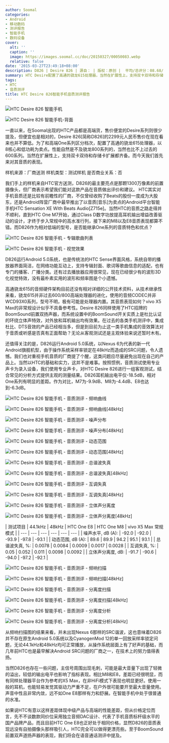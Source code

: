 ```yaml
---
author: Soomal
categories:
- Android
- 移动数码
- 测评报告
- 智能手机
- 数码设备
cover:
  alt: ''
  caption: ''
  image: https://images.soomal.cc/doc/20150327/00050083.webp
  relative: false
date: '2015-03-27T23:49:18+08:00'
description: D826 | Desire 826 | 源自： | 版权：原创 |  平均/总评分：08.68/191
summary: HTC Desire配置了高通的骁龙615处理器，当然在扩展性上，支持双卡双待和存储卡扩展都齐备。最主要亮点是那颗1300万像素的前置摄像头，但厂商表示希望我们能对这款产品在音质做出评价和建议，作为相对低端的型号，音质表现是否能继承One系列的特色和优点？
tags:
- HTC
- 音质测评
title: HTC Desire 826智能手机音质测评报告
---
```


![HTC  Desire 826 智能手机](https://images.soomal.cc/doc/20150324/00049968_01.webp)



![HTC  Desire 826 智能手机-背面](https://images.soomal.cc/doc/20150324/00049973_01.webp)



一直以来，在Soomal出现的HTC产品都是高端货，售价便宜的Desire系列则很少提及，但便宜也是相对的，Desire 826[简称D826]的2299元人民币售价在现在看来也并不算低。为了和高端One系列区分档次，配置了高通的骁龙615处理器，以8核心和低功耗为卖点。性能自然是不及骁龙800系列的，当然也比不上过去的600系列。当然在扩展性上，支持双卡双待和存储卡扩展都齐备。而今天我们首先来对其音质的表现。



样机来源：厂商送测
样机类型：测试样机
是否商业关系：否



我们手上的样机来自HTC官方送测，D826的最主要亮点是那颗1300万像素的前置摄像头，但厂商表示希望我们能对这款产品在音质做出评价和建议。 HTC其实对手机音质还是比较有前瞻性的厂商，不仅曾经收购了Beats的股份一度成为大股东，还是Android阵营厂商中最早推出了以音质[音乐]为卖点的Android平台智能手机HTC Sensation XE With Beats Audio[Z715e]。当然HTC的音质之路走得并不顺利，直到HTC One M7开始，通过Class D数字功放提高耳机输出增益改善驱动的设计，才终于步入常规中的高水准行列，接下来的M8以及E8音质表现都算不错。而D826作为相对低端的型号，是否能继承One系列的音质特色和优点？



![HTC Desire 826 智能手机 - 专辑歌曲列表](https://images.soomal.cc/doc/20150327/00050081_01.webp)



![HTC Desire 826 智能手机 - 视觉效果](https://images.soomal.cc/doc/20150327/00050082_01.webp)



D826运行Android 5.0系统，也是传统法的HTC Sense界面风格，系统自带的播放器界面简洁，在网络功能互动上，支持专辑封面、歌词等歌曲信息的适配，也有专门的播客、广播分类。还有过去播放器应用很常见，现在已经很少有的波形3D化视觉特效，没有最朴素实用的波形和频率图是个小遗憾。



高通骁龙615的音频硬件架构目前还没有相对详细的公开技术资料，从技术继承性来看，骁龙615并非过去600/800高端处理器的进化，使用的音频CODEC并非WCD93X0系列，型号不明，极有可能是处理器内置。其音质表现如何？vivo X5 Max的非常规设计似乎不具备参考性。Desire 826同样使用了HTC招牌的BoomSound前置双扬声器，而系统设置中的BoomSound开关实质上是杜比认证的环绕立体声特效，对外放和耳机输出均有效果。在过去的各类手机测评中，集成杜比、DTS音效的产品已经相当多，但是到目前为止这一类手机集成的音效算法对于音质或听感是否真有正面帮助？无论从客观测试还是主观体验来说还暂时木有。



还值得关注的是，D826运行Android 5.0系统，以Nexus 6为代表的新一代Android旗舰机型，由于操作系统采样率锁定在48kHz而造成的SRC问题，令人遗憾。我们也对重视手机音质的厂商提了个醒，这类问题应尽量避免出现在自己的产品上。当然以HTC的基础和实力，这并不是难事。按照惯例，音质测试使用专业声卡为录入设备，我们使用专业声卡，对HTC Desire 826进行一组客观测试，结合常见的分析方式提供主观的测量结果。D826耳机输出电平仅-18.5dB，相对One系列有明显的差距。作为对比，M7为-9.9dB、M8为-4.4dB、E8也达到-6.3dB。



![HTC Desire 826 智能手机 - 音质测评 - 频响曲线](https://images.soomal.cc/doc/20150328/00050084_01.webp)



![HTC Desire 826 智能手机 - 音质测评 - 频响曲线[48kHz]](https://images.soomal.cc/doc/20150328/00050085_01.webp)



![HTC Desire 826 智能手机 - 音质测评 - 噪声分布](https://images.soomal.cc/doc/20150328/00050086_01.webp)



![HTC Desire 826 智能手机 - 音质测评 - 噪声分布[48kHz]](https://images.soomal.cc/doc/20150328/00050087_01.webp)



![HTC Desire 826 智能手机 - 音质测评 - 动态范围](https://images.soomal.cc/doc/20150328/00050088_01.webp)



![HTC Desire 826 智能手机 - 音质测评 - 动态范围[48kHz]](https://images.soomal.cc/doc/20150328/00050089_01.webp)



![HTC Desire 826 智能手机 - 音质测评 - 总谐波失真](https://images.soomal.cc/doc/20150328/00050090_01.webp)



![HTC Desire 826 智能手机 - 音质测评 - 总谐波失真[48kHz]](https://images.soomal.cc/doc/20150328/00050091_01.webp)



![HTC Desire 826 智能手机 - 音质测评 - 互调失真](https://images.soomal.cc/doc/20150328/00050092_01.webp)



![HTC Desire 826 智能手机 - 音质测评 - 互调失真[48kHz]](https://images.soomal.cc/doc/20150328/00050093_01.webp)



![HTC Desire 826 智能手机 - 音质测评 - 立体声分离度](https://images.soomal.cc/doc/20150328/00050094_01.webp)



![HTC Desire 826 智能手机 - 音质测评 - 立体声分离度[48kHz]](https://images.soomal.cc/doc/20150328/00050095_01.webp)



| 测试项目 | 44.1kHz | 48kHz | HTC One E8 | HTC One M8 | vivo X5 Max
  常规模式 |
| --- | --- | --- | --- | --- | --- |
| 噪声水平, dB (A): | -92.0 | -92.0 | -93.9 | -97.8 | -93.1 |
| 动态范围, dB (A): | 89.6 | 89.9 | 94.2 | 95.1 | 93.1 |
| 总谐波失真, %: | 0.0078 | 0.0084 | 0.0009 | 0.0017 | 0.0028 |
| 互调失真, %: | 0.05 | 0.052 | 0.011 | 0.0098 | 0.0092 |
| 立体声分离度, dB: | -91.7 | -90.6 | -94.0 | -97.2 | -92.1 |



![HTC Desire 826 智能手机 - 音质测评 - 频响扫描](https://images.soomal.cc/doc/20150328/00050096_01.webp)



![HTC Desire 826 智能手机 - 音质测评 - 频响扫描[48kHz]](https://images.soomal.cc/doc/20150328/00050097_01.webp)



![HTC Desire 826 智能手机 - 音质测评 - 分离度扫描](https://images.soomal.cc/doc/20150328/00050098_01.webp)



![HTC Desire 826 智能手机 - 音质测评 - 分离度扫描[48kHz]](https://images.soomal.cc/doc/20150328/00050099_01.webp)



![HTC Desire 826 智能手机 - 音质测评 - 分离度分析](https://images.soomal.cc/doc/20150328/00050100_01.webp)



![HTC Desire 826 智能手机 - 音质测评 - 分离度分析[48kHz]](https://images.soomal.cc/doc/20150328/00050101_01.webp)



从频响扫描图的结果来看，并未出现Nexus 6那样的SRC谐波，这也意味着D826并不存在原生Android 5.0系统以及CyanogenMod 12的单一回放采样率锁定问题，无论44.1kHz和48kHz均可正常播放，从操作系统层面上有了好声的基础，而几年前HTC也是最早解决Android SRC问题的厂商之一，在技术上的努力值得表扬。



当然D826也存在一些问题，主信号周围出现毛刺，可能是最大音量下出现了轻微的溢出，较低的输出电平也影响了指标表现。相比M8和E8，差距已经很明显，而有同样处理器平台作为参考的X5 Max，在非HiFi模式下表现也明显更好。使用一般的耳机，也能轻易发觉其驱动力严重不足，在户外很可能要开至最大音量使用。声音中性且非常内敛，远不如One E8那样有力和舒展。在智能手机中处于很普通的水准。



如果说HTC有意以这样差距体现中级产品与高端的性能差距，但从价格定位而言，先不不谈数款同价位采用独立音频DAC设计、代表了手机音质标杆级水平的国产品牌产品，而且目前HTC One E8也正好处于相同价格，显然D826的音质表现远没有自拍摄像头那样吸引人，HTC完全可以做得更漂亮些。至于BoomSound前置双声道扬声器的表现，我们将会在语音通话测评中提及。